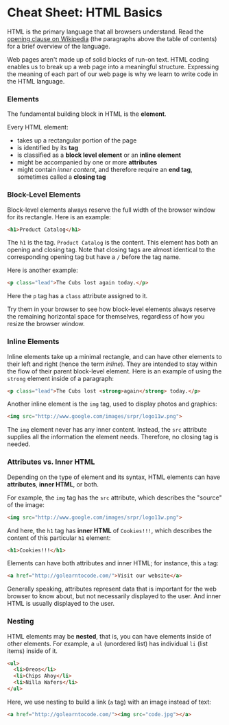 # Cheat Sheet: HTML Basics

HTML is the primary language that all browsers understand.  Read the [opening clause on Wikipedia](http://en.wikipedia.org/wiki/HTML) (the paragraphs above the table of contents) for a brief overview of the language.

Web pages aren't made up of solid blocks of run-on text.  HTML coding enables us to break up a web page into a meaningful structure.  Expressing the meaning of each part of our web page is why we learn to write code in the HTML language.

### Elements

The fundamental building block in HTML is the **element**.

Every HTML element:

* takes up a rectangular portion of the page
* is identified by its **tag**
* is classified as a **block level element** or an **inline element**
* might be accompanied by one or more **attributes**
* might contain _inner content_, and therefore require an **end tag**, sometimes called a **closing tag**

### Block-Level Elements

Block-level elements always reserve the full width of the browser window for its rectangle.  Here is an example:

```html
<h1>Product Catalog</h1>
```

The `h1` is the tag. `Product Catalog` is the content.  This element has both an opening and closing tag.  Note that closing tags are almost identical to the corresponding opening tag but have a `/` before the tag name.

Here is another example:

```html
<p class="lead">The Cubs lost again today.</p>
```

Here the `p` tag has a `class` attribute assigned to it.

Try them in your browser to see how block-level elements always reserve the remaining horizontal space for themselves, regardless of how you resize the browser window.

### Inline Elements

Inline elements take up a minimal rectangle, and can have other elements to their left and right (hence the term _inline_).  They are intended to stay within the flow of their parent block-level element.  Here is an example of using the `strong` element inside of a paragraph:

```html
<p class="lead">The Cubs lost <strong>again</strong> today.</p>
```

Another inline element is the `img` tag, used to display photos and graphics:

```html
<img src="http://www.google.com/images/srpr/logo11w.png">
```

The `img` element never has any inner content.  Instead, the `src` attribute supplies all the information the element needs.  Therefore, no closing tag is needed.

### Attributes vs. Inner HTML

Depending on the type of element and its syntax, HTML elements can have **attributes**, **inner HTML**, or both.

For example, the `img` tag has the `src` attribute, which describes the "source" of the image:

```html
<img src="http://www.google.com/images/srpr/logo11w.png">
```

And here, the `h1` tag has **inner HTML** of `Cookies!!!`, which describes the content of this particular `h1` element:

```html
<h1>Cookies!!!</h1>
```

Elements can have both attributes and inner HTML; for instance, this `a` tag:

```html
<a href="http://golearntocode.com/">Visit our website</a>
```

Generally speaking, attributes represent data that is important for the web browser to know about, but not necessarily displayed to the user. And inner HTML is usually displayed to the user.

### Nesting

HTML elements may be **nested**, that is, you can have elements inside of other elements. For example, a `ul` (unordered list) has individual `li` (list items) inside of it.
```html
<ul>
  <li>Oreos</li>
  <li>Chips Ahoy</li>
  <li>Nilla Wafers</li>
</ul>
```

Here, we use nesting to build a link (`a` tag) with an image instead of text:

```html
<a href="http://golearntocode.com/"><img src="code.jpg"></a>
```

